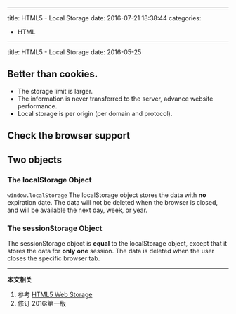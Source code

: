 ----
title: HTML5 - Local Storage
date: 2016-07-21 18:38:44
categories:
- HTML
----
title: HTML5 - Local Storage
date: 2016-05-25
## Better than cookies.
- The storage limit is larger.
- The information is never transferred to the server, advance website performance.
- Local storage is per origin (per domain and protocol).

## Check the browser support


## Two objects
### The localStorage Object
`window.localStorage` 
The localStorage object stores the data with **no** expiration date. The data will not be deleted when the browser is closed, and will be available the next day, week, or year.


### The sessionStorage Object
The sessionStorage object is **equal** to the localStorage object, except that it stores the data for **only** **one** session. The data is deleted when the user closes the specific browser tab.



***
**本文相关**
1. 参考
[HTML5 Web Storage](http://www.w3schools.com/html/html5_webstorage.asp)
1. 修订
2016:第一版
